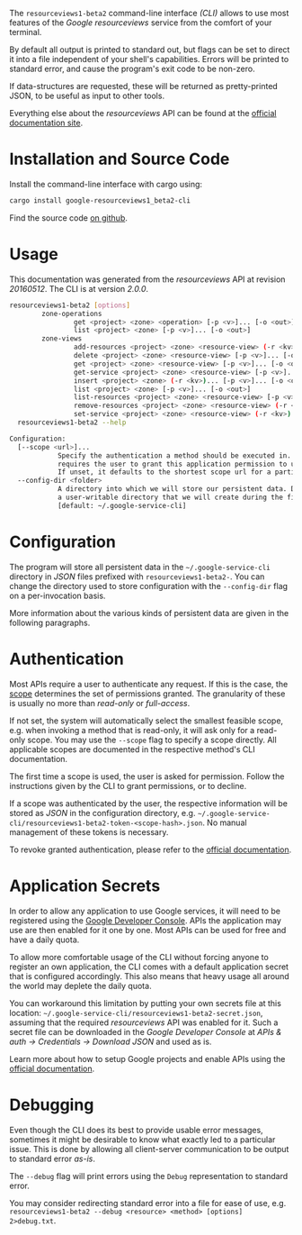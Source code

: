 <!---
DO NOT EDIT !
This file was generated automatically from 'src/mako/cli/README.md.mako'
DO NOT EDIT !
-->
The `resourceviews1-beta2` command-line interface *(CLI)* allows to use most features of the *Google resourceviews* service from the comfort of your terminal.

By default all output is printed to standard out, but flags can be set to direct it into a file independent of your shell's
capabilities. Errors will be printed to standard error, and cause the program's exit code to be non-zero.

If data-structures are requested, these will be returned as pretty-printed JSON, to be useful as input to other tools.

Everything else about the *resourceviews* API can be found at the
[official documentation site](https://developers.google.com/compute/).

# Installation and Source Code

Install the command-line interface with cargo using:

```bash
cargo install google-resourceviews1_beta2-cli
```

Find the source code [on github](https://github.com/Byron/google-apis-rs/tree/master/gen/resourceviews1_beta2-cli).

# Usage

This documentation was generated from the *resourceviews* API at revision *20160512*. The CLI is at version *2.0.0*.

```bash
resourceviews1-beta2 [options]
        zone-operations
                get <project> <zone> <operation> [-p <v>]... [-o <out>]
                list <project> <zone> [-p <v>]... [-o <out>]
        zone-views
                add-resources <project> <zone> <resource-view> (-r <kv>)... [-p <v>]... [-o <out>]
                delete <project> <zone> <resource-view> [-p <v>]... [-o <out>]
                get <project> <zone> <resource-view> [-p <v>]... [-o <out>]
                get-service <project> <zone> <resource-view> [-p <v>]... [-o <out>]
                insert <project> <zone> (-r <kv>)... [-p <v>]... [-o <out>]
                list <project> <zone> [-p <v>]... [-o <out>]
                list-resources <project> <zone> <resource-view> [-p <v>]... [-o <out>]
                remove-resources <project> <zone> <resource-view> (-r <kv>)... [-p <v>]... [-o <out>]
                set-service <project> <zone> <resource-view> (-r <kv>)... [-p <v>]... [-o <out>]
  resourceviews1-beta2 --help

Configuration:
  [--scope <url>]...
            Specify the authentication a method should be executed in. Each scope
            requires the user to grant this application permission to use it.
            If unset, it defaults to the shortest scope url for a particular method.
  --config-dir <folder>
            A directory into which we will store our persistent data. Defaults to
            a user-writable directory that we will create during the first invocation.
            [default: ~/.google-service-cli]

```

# Configuration

The program will store all persistent data in the `~/.google-service-cli` directory in *JSON* files prefixed with `resourceviews1-beta2-`.  You can change the directory used to store configuration with the `--config-dir` flag on a per-invocation basis.

More information about the various kinds of persistent data are given in the following paragraphs.

# Authentication

Most APIs require a user to authenticate any request. If this is the case, the [scope][scopes] determines the 
set of permissions granted. The granularity of these is usually no more than *read-only* or *full-access*.

If not set, the system will automatically select the smallest feasible scope, e.g. when invoking a
method that is read-only, it will ask only for a read-only scope. 
You may use the `--scope` flag to specify a scope directly. 
All applicable scopes are documented in the respective method's CLI documentation.

The first time a scope is used, the user is asked for permission. Follow the instructions given 
by the CLI to grant permissions, or to decline.

If a scope was authenticated by the user, the respective information will be stored as *JSON* in the configuration
directory, e.g. `~/.google-service-cli/resourceviews1-beta2-token-<scope-hash>.json`. No manual management of these tokens
is necessary.

To revoke granted authentication, please refer to the [official documentation][revoke-access].

# Application Secrets

In order to allow any application to use Google services, it will need to be registered using the 
[Google Developer Console][google-dev-console]. APIs the application may use are then enabled for it
one by one. Most APIs can be used for free and have a daily quota.

To allow more comfortable usage of the CLI without forcing anyone to register an own application, the CLI
comes with a default application secret that is configured accordingly. This also means that heavy usage
all around the world may deplete the daily quota.

You can workaround this limitation by putting your own secrets file at this location: 
`~/.google-service-cli/resourceviews1-beta2-secret.json`, assuming that the required *resourceviews* API 
was enabled for it. Such a secret file can be downloaded in the *Google Developer Console* at 
*APIs & auth -> Credentials -> Download JSON* and used as is.

Learn more about how to setup Google projects and enable APIs using the [official documentation][google-project-new].


# Debugging

Even though the CLI does its best to provide usable error messages, sometimes it might be desirable to know
what exactly led to a particular issue. This is done by allowing all client-server communication to be 
output to standard error *as-is*.

The `--debug` flag will print errors using the `Debug` representation to standard error.

You may consider redirecting standard error into a file for ease of use, e.g. `resourceviews1-beta2 --debug <resource> <method> [options] 2>debug.txt`.


[scopes]: https://developers.google.com/+/api/oauth#scopes
[revoke-access]: http://webapps.stackexchange.com/a/30849
[google-dev-console]: https://console.developers.google.com/
[google-project-new]: https://developers.google.com/console/help/new/